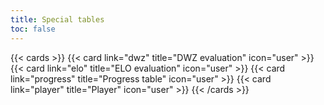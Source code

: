 ```yaml
---
title: Special tables
toc: false
---
```

{{< cards >}}
  {{< card link="dwz" title="DWZ evaluation" icon="user" >}}
  {{< card link="elo" title="ELO evaluation" icon="user" >}}
  {{< card link="progress" title="Progress table" icon="user" >}}
  {{< card link="player" title="Player" icon="user" >}}
{{< /cards >}}
